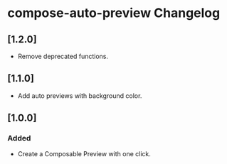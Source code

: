 <!-- Keep a Changelog guide -> https://keepachangelog.com -->

# compose-auto-preview Changelog

## [1.2.0]
- Remove deprecated functions.

## [1.1.0]
- Add auto previews with background color.

## [1.0.0]
### Added
- Create a Composable Preview with one click.
